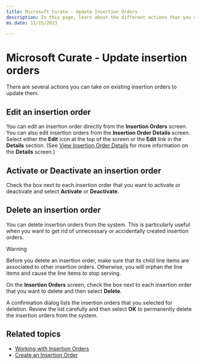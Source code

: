 ```yaml
---
title: Microsoft Curate - Update Insertion Orders
description: In this page, learn about the different actions that you can take on insertion orders like how to edit, activate/deactivate and delete an insertion order.  
ms.date: 11/15/2023

---
```



# Microsoft Curate - Update insertion orders

There are several actions you can take on existing insertion orders to update them.

## Edit an insertion order

You can edit an insertion order directly from the **Insertion Orders** screen. You can also edit insertion orders from the **Insertion Order Details** screen. Select either the **Edit** icon at the top of the screen or the **Edit** link in the **Details** section. (See [View Insertion Order Details](view-insertion-order-details.md) for more information on the **Details** screen.)

## Activate or Deactivate an insertion order

Check the box next to each insertion order that you want to activate or deactivate and select **Activate** or **Deactivate**.

## Delete an insertion order

You can delete insertion orders from the system. This is particularly useful when you want to get rid of unnecessary or accidentally created insertion orders.

> [!WARNING]
> Before you delete an insertion order, make sure that its child line items are associated to other insertion orders. Otherwise, you will orphan the line items and cause the line items to stop serving.

On the **Insertion Orders** screen, check the box next to each insertion order that you want to delete and then select **Delete**.

A confirmation dialog lists the insertion orders that you selected for deletion. Review the list carefully and then select **OK** to permanently delete the insertion orders from the system.

## Related topics

- [Working with Insertion Orders](working-with-insertion-orders.md)
- [Create an Insertion Order](create-an-insertion-order.md)
